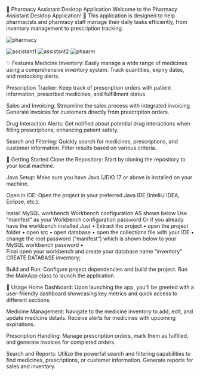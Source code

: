 💊 Pharmacy Assistant Desktop Application
Welcome to the Pharmacy Assistant Desktop Application! 🏥 This application is designed to help pharmacists and pharmacy staff manage their daily tasks efficiently, from inventory management to prescription tracking.

![pharmacy](https://github.com/amcodedman/pharmacy-desktop-application/assets/136466838/9e129ece-508a-4ba5-9886-09a5e5922d97)

![assistant1](https://github.com/amcodedman/pharmacy-desktop-application/assets/136466838/a78301f5-7778-4633-ba3d-e32a4fe5852b)
![assistant2](https://github.com/amcodedman/pharmacy-desktop-application/assets/136466838/6644f44f-7aa3-47c2-83b2-54e613ddd02a)
![phaarm](https://github.com/amcodedman/pharmacy-desktop-application/assets/136466838/c735b84d-a9d9-4c3a-849e-6be90b1ff99c)


✨ Features
Medicine Inventory: Easily manage a wide range of medicines using a comprehensive inventory system. Track quantities, expiry dates, and restocking alerts.

Prescription Tracker: Keep track of prescription orders with patient information, prescribed medicines, and fulfillment status.

Sales and Invoicing: Streamline the sales process with integrated invoicing. Generate invoices for customers directly from prescription orders.

Drug Interaction Alerts: Get notified about potential drug interactions when filling prescriptions, enhancing patient safety.

Search and Filtering: Quickly search for medicines, prescriptions, and customer information. Filter results based on various criteria.

🚀 Getting Started
Clone the Repository: Start by cloning the repository to your local machine.


Java Setup: Make sure you have Java (JDK) 17 or above is installed on your machine.

Open in IDE: Open the project in your preferred Java IDE (IntelliJ IDEA, Eclipse, etc.).

Install MySQL workbench
Workbench configuration 
AS shown below
Use “manifest” as your Workbench configuration password 
Or if you already have the workbench installed
 Just
•	Extract the project 
•	open the  project folder 
•	open src
•	open database
•	open the collections file with your IDE
•	change the root password (“manifest”) which is shown below to your MySQL workbench password
•	
Final open your workbench and create your database  name “inventory”
CREATE DATABASE inventory;


 



Build and Run: Configure project dependencies and build the project. Run the MainApp class to launch the application.

📖 Usage
Home Dashboard: Upon launching the app, you'll be greeted with a user-friendly dashboard showcasing key metrics and quick access to different sections.

Medicine Management: Navigate to the medicine inventory to add, edit, and update medicine details. Receive alerts for medicines with upcoming expirations.

Prescription Handling: Manage prescription orders, mark them as fulfilled, and generate invoices for completed orders.

Search and Reports: Utilize the powerful search and filtering capabilities to find medicines, prescriptions, or customer information. Generate reports for sales and inventory.
